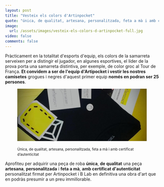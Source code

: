 ```yaml
---
layout: post
title: "Vesteix els colors d'Artinpocket"
quote: "única, de qualitat, artesana, personalitzada, feta a mà i amb certificat d’autenticitat"
image: 
  url: /assets/images/vesteix-els-colors-d-artinpocket-full.jpg
video: false
comments: false
---
```


Pràcticament en la totalitat d'esports d'equip, els colors de la samarreta serveixen per a distingir el jugador, en algunes esportives, el líder de la prova porta una samarreta distintiva, per exemple, de color groc al Tour de França. **Et convidem a ser de l'equip d'Artipocket i vestir les nostres camisetes** grogues i negres d'aquest primer equip **només en podran ser 25 persones**. 

<figure class="text-center">
    <img src="/assets/images/vesteix-els-colors-d-artinpocket-detail.jpg">
    <figcaption>
        <p><small>Única, de qualitat, artesana, personalitzada, feta a mà i amb certificat d’autenticitat</small></p>
    </figcaption>
</figure> 

Aprofiteu per adquirir una peça de roba **única**, **de qualitat** una peça **artesana**, **personalitzada** i **feta a mà**, **amb certificat d'autenticitat** personalitzat firmat per Artinpocket i B Lab en definitiva una obra d'art que en podràs presumir a un preu immillorable.